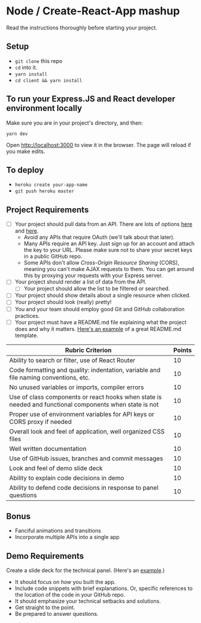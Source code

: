 # Node / Create-React-App mashup
Read the instructions thoroughly before starting your project.

## Setup
* `git clone` this repo
* `cd` into it.
* `yarn install`
* `cd client && yarn install`

## To run your Express.JS and React developer environment locally
Make sure you are in your project's directory, and then:
```
yarn dev
```

Open [http://localhost:3000](http://localhost:3000) to view it in the browser. The page will reload if you make edits.

## To deploy

* `heroku create your-app-name`
* `git push heroku master`

## Project Requirements

* [ ] Your project should pull data from an API. There are lots of options [here](https://github.com/toddmotto/public-apis) and [here](https://market.mashape.com/).
  * Avoid any APIs that require OAuth (we'll talk about that later).
  * Many APIs require an API key. Just sign up for an account and attach the key to your URL. Please make sure not to share your secret keys in a public GitHub repo.
  * Some APIs don't allow _Cross-Origin Resource Sharing_ (CORS), meaning you can't make AJAX requests to them. You can get around this by proxying your requests with your Express server.
* [ ] Your project should render a list of data from the API.
  * [ ] Your project should allow the list to be filtered or searched.
* [ ] Your project should show details about a single resource when clicked.
* [ ] Your project should look (really) pretty!
* [ ] You and your team should employ good Git and GitHub collaboration practices.
* [ ] Your project must have a README.md file explaining what the project does and why it matters. [Here's an example](https://github.com/codeforamerica/howto/blob/master/Good-READMEs.md) of a great README.md template.

Rubric Criterion | Points
--- | ---
Ability to search or filter, use of React Router | 10
Code formatting and quality: indentation, variable and file naming conventions, etc. | 10
No unused variables or imports, compiler errors | 10
Use of class components or react hooks when state is needed and functional components when state is not | 10
Proper use of environment variables for API keys or CORS proxy if needed | 10
Overall look and feel of application, well organized CSS files | 10
Well written documentation | 10
Use of GitHub issues, branches and commit messages | 10
Look and feel of demo slide deck | 10
Ability to explain code decisions in demo | 10
Ability to defend code decisions in response to panel questions | 10

## Bonus

* Fanciful animations and transitions
* Incorporate multiple APIs into a single app

## Demo Requirements

Create a slide deck for the technical panel. (Here's an [example](https://docs.google.com/presentation/d/15rfR-S5qAlzx4rHwBp_kJOlu0nQ7hcZOruTwbH6zRvQ/edit?usp=sharing).)

* It should focus on *how* you built the app.
* Include code snippets with brief explanations. Or, specific references to the location of the code in your GitHub repo.
* It should emphasize your technical setbacks and solutions.
* Get straight to the point.
* Be prepared to answer questions. 
